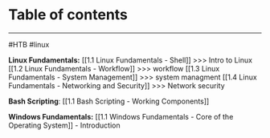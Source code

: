 # Table of contents
---
#HTB #linux 

**Linux Fundamentals:**
[[1.1 Linux Fundamentals - Shell]] >>> Intro to Linux
[[1.2 Linux Fundamentals - Workflow]] >>> workflow
[[1.3 Linux Fundamentals - System Management]] >>> system managment 
[[1.4 Linux Fundamentals - Networking and Security]] >>> Network security

**Bash Scripting**:
[[1.1 Bash Scripting - Working  Components]]

**Windows Fundamentals:**
[[1.1 Windows Fundamentals - Core of the Operating System]] - Introduction

